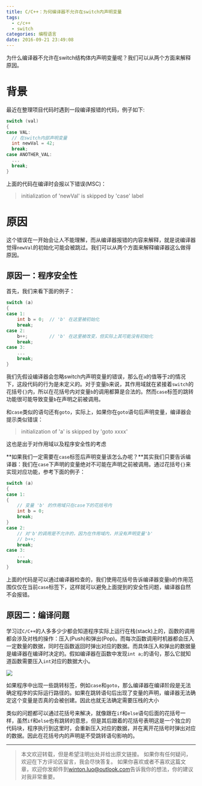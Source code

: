 ```yaml
---
title: C/C++：为何编译器不允许在switch内声明变量
tags:
  - c/c++
  - switch
categories: 编程语言
date: 2016-09-21 23:49:08
---
```



为什么编译器不允许在switch结构体内声明变量呢？我们可以从两个方面来解释原因。

<!-- more -->
# 背景
最近在整理项目代码时遇到一段编译报错的代码，例子如下:

```cpp
switch (val)  
{  
case VAL:  
  // 在switch内部声明变量
  int newVal = 42;  
  break;
case ANOTHER_VAL:  
  ...
  break;
}
```
上面的代码在编译时会报以下错误(MSC)：
> initialization of 'newVal' is skipped by 'case' label

# 原因
这个错误在一开始会让人不能理解，而从编译器报错的内容来解释，就是说编译器觉得`newVal`的初始化可能会被跳过。我们可以从两个方面来解释编译器这么做得原因。

## 原因一：程序安全性
首先，我们来看下面的例子：

```cpp
switch (a)
{
case 1:
    int b = 0;  // 'b' 在这里被初始化
    break;
case 2:
    b++;        // 'b' 在这里被改变，但实际上其可能没有初始化
    break;
case 3:
    ...
    break;
}
```

我们先假设编译器会忽略switch内声明变量的错误，那么在`a`的值等于`2`的情况下，这段代码的行为是未定义的。对于变量`b`来说，其作用域就在紧接着`switch`的花括号`{}`内，所以在花括号内对变量`b`的调用都算是合法的。然而`case`标签的跳转功能很可能导致变量`b`在声明之前被调用。

和`case`类似的语句还有`goto`，实际上，如果你在`goto`语句后声明变量，编译器会提示类似错误：
> initialization of 'a' is skipped by 'goto xxxx'

这也是出于对作用域以及程序安全性的考虑

**如果我们一定需要在`case`标签后声明变量该怎么办呢？**其实我们只要告诉编译器：我们在`case`下声明的变量绝对不可能在声明之前被调用。通过花括号`{}`来实现对应功能，参考下面的例子：

```cpp
switch (a)
{
case 1:
{
    // 变量 'b' 的作用域只在case下的花括号内
    int b = 0;  
    break;
}
case 2:
    // 对'b'的调用是不允许的，因为在作用域内，并没有声明变量'b'
    // b++;        
    break;
case 3:
    ...
    break;
}
```
上面的代码是可以通过编译器检查的，我们使用花括号告诉编译器变量`b`的作用范围仅仅在当前`case`标签下，这样就可以避免上面提到的安全性问题，编译器自然不会报错。

## 原因二：编译问题
学习过`C/C++`的人多多少少都会知道程序实际上运行在栈(stack)上的，函数的调用都会涉及对栈的操作：压入(Push)和弹出(Pop)。而每次函数调用时机器都会压入一定数量的数据，同时在函数返回时弹出对应的数据。而具体压入和弹出的数据量是编译器在编译时决定的。假如编译器在函数中发现`int a;`的语句，那么它就知道函数需要压入`int`对应的数据大小。

![](/uploads/function-call-stack.png)

如果程序中出现一些跳转标签，例如`case`和`goto`，那么编译器在编译阶段是无法确定程序的实际运行路径的。如果在跳转语句后出现了变量的声明，编译器无法确定这个变量是否真的会被创建。因此也就无法确定需要压栈的大小

类似的问题都可以通过花括号来解决，就像跟在`if`和`else`语句后面的花括号一样，虽然`if`和`else`也有跳转的意思，但是其后跟着的花括号表明这是一个独立的代码块，程序执行到这里时，会重新压入对应的数据，并在离开花括号时弹出对应的数据。因此在花括号内的声明是不受跳转语句影响的。

---
> 本文欢迎转载，但是希望注明出处并给出原文链接。
> 如果你有任何疑问，欢迎在下方评论区留言，我会尽快答复。
> 如果你喜欢或者不喜欢这篇文章，欢迎你发邮件到[winton.luo@outlook.com](mailto:winton.luo@outlook.com)告诉我你的想法，你的建议对我非常重要。
